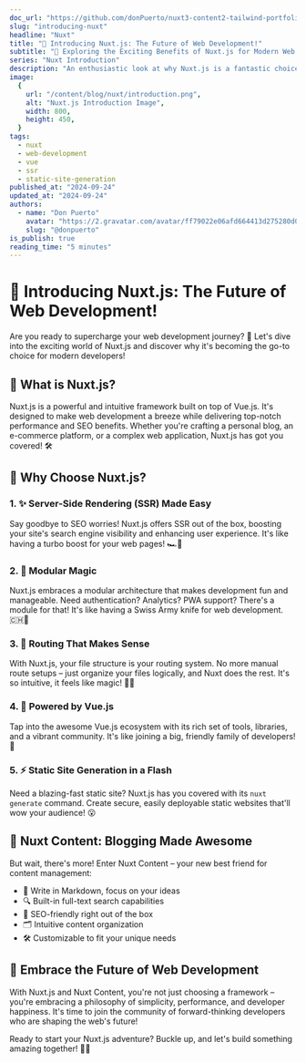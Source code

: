 ```yaml
---
doc_url: "https://github.com/donPuerto/nuxt3-content2-tailwind-portfolio/blob/master/content/blog/2.nuxt/1.nuxt.md"
slug: "introducing-nuxt"
headline: "Nuxt"
title: "🚀 Introducing Nuxt.js: The Future of Web Development!"
subtitle: "🌟 Exploring the Exciting Benefits of Nuxt.js for Modern Web Development"
series: "Nuxt Introduction"
description: "An enthusiastic look at why Nuxt.js is a fantastic choice for developers, especially for those interested in efficient web development and content management!"
image:
  {
    url: "/content/blog/nuxt/introduction.png",
    alt: "Nuxt.js Introduction Image",
    width: 800,
    height: 450,
  }
tags:
  - nuxt
  - web-development
  - vue
  - ssr
  - static-site-generation
published_at: "2024-09-24"
updated_at: "2024-09-24"
authors:
  - name: "Don Puerto"
    avatar: "https://2.gravatar.com/avatar/ff79022e06afd664413d275280d046ff5b907812e21a1f7be9b79b3b77ec79a2?size=256"
    slug: "@donpuerto"
is_publish: true
reading_time: "5 minutes"
---
```


# 🚀 Introducing Nuxt.js: The Future of Web Development!

Are you ready to supercharge your web development journey? 💪 Let's dive into the exciting world of Nuxt.js and discover why it's becoming the go-to choice for modern developers!

## 🌟 What is Nuxt.js?

Nuxt.js is a powerful and intuitive framework built on top of Vue.js. It's designed to make web development a breeze while delivering top-notch performance and SEO benefits. Whether you're crafting a personal blog, an e-commerce platform, or a complex web application, Nuxt.js has got you covered! 🛠️

## 🎉 Why Choose Nuxt.js?

### 1. ✨ Server-Side Rendering (SSR) Made Easy

Say goodbye to SEO worries! Nuxt.js offers SSR out of the box, boosting your site's search engine visibility and enhancing user experience. It's like having a turbo boost for your web pages! 🏎️💨

### 2. 🧩 Modular Magic

Nuxt.js embraces a modular architecture that makes development fun and manageable. Need authentication? Analytics? PWA support? There's a module for that! It's like having a Swiss Army knife for web development. 🇨🇭🔪

### 3. 📁 Routing That Makes Sense

With Nuxt.js, your file structure is your routing system. No more manual route setups – just organize your files logically, and Nuxt does the rest. It's so intuitive, it feels like magic! 🎩✨

### 4. 💚 Powered by Vue.js

Tap into the awesome Vue.js ecosystem with its rich set of tools, libraries, and a vibrant community. It's like joining a big, friendly family of developers! 🤗

### 5. ⚡ Static Site Generation in a Flash

Need a blazing-fast static site? Nuxt.js has you covered with its `nuxt generate` command. Create secure, easily deployable static websites that'll wow your audience! 😮

## 🚀 Nuxt Content: Blogging Made Awesome

But wait, there's more! Enter Nuxt Content – your new best friend for content management:

- 📝 Write in Markdown, focus on your ideas
- 🔍 Built-in full-text search capabilities
- 🏅 SEO-friendly right out of the box
- 🗂️ Intuitive content organization
- 🛠️ Customizable to fit your unique needs

## 🎊 Embrace the Future of Web Development

With Nuxt.js and Nuxt Content, you're not just choosing a framework – you're embracing a philosophy of simplicity, performance, and developer happiness. It's time to join the community of forward-thinking developers who are shaping the web's future!

Ready to start your Nuxt.js adventure? Buckle up, and let's build something amazing together! 🚀🌟
